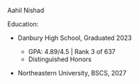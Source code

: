 Aahil Nishad

Education: 

- Danbury High School, Graduated 2023
    - GPA: 4.89/4.5 | Rank 3 of 637
    - Distinguished Honors

- Northeastern University, BSCS, 2027

